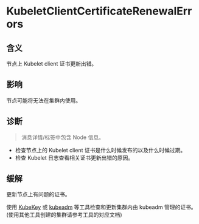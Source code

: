 
# KubeletClientCertificateRenewalErrors

## 含义

节点上 Kubelet client 证书更新出错。

## 影响

节点可能将无法在集群内使用。

## 诊断

> 消息详情/标签中包含 Node 信息。

- 检查节点上的 Kubelet client 证书是什么时候发布的以及什么时候过期。
- 检查 Kubelet 日志查看相关证书更新出错的原因。

## 缓解

更新节点上有问题的证书。  

使用 [KubeKey](https://github.com/kubesphere/kubekey/blob/master/docs/check-renew-certificate.md) 或 [kubeadm](https://kubernetes.io/zh-cn/docs/tasks/administer-cluster/kubeadm/kubeadm-certs) 等工具检查和更新集群内由 kubeadm 管理的证书。(使用其他工具创建的集群请参考工具的对应文档)